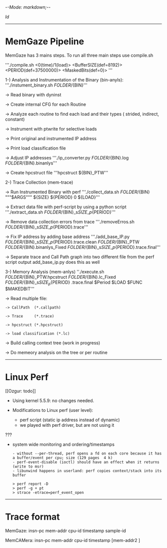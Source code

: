 -*-Mode: markdown;-*-

$Id$

-----------------------------------------------------------------------------
MemGaze Pipeline
=============================================================================

MemGaze has 3 mains steps. To run all three main steps use compile.sh 

'''./compile.sh <FOLDER> <BIN> <ARGS> <0(time)/1(load)> <BufferSIZE(def=8192)> <PERIOD(def=37500000)> <MaskedBits(def=0)> <FUNCTION-NAME if need to focus>'''

1-) Analysis and Instrumentation of the Binary (bin-anyls): 
  '''./instument\_binary.sh ${FOLDER}/${BIN}'''

  -> Read binary with dyninst

  -> Create internal CFG for each Routine

  -> Analyze each routine to find each load and their types ( strided, indirect, constant)

  -> Instrument with ptwrite for selective loads

  -> Print original and instrumented IP address

  -> Print load classification file

  -> Adjust IP addresses
  '''./ip\_converter.py ${FOLDER}/${BIN}.log ${FOLDER}/${BIN}.binanlys'''

  -> Create hpcstruct file
  '''hpcstruct ${BIN}\_PTW'''

2-) Trace Collection (mem-trace)
  
  -> Run Instrumented Binary with perf
  '''./collect\_data.sh ${FOLDER}/${BIN} """$ARGS""" ${SIZE} ${PERIOD} 0 ${LOAD}'''
  
  -> Extract data file with perf-script by using a python script
  '''./extract\_data.sh ${FOLDER}/${BIN}\_s${SIZE}\_p${PERIOD}'''
  
  -> Remove data collection errors from trace
  '''./removeErros.sh ${FOLDER}/${BIN}\_s${SIZE}\_p${PERIOD}.trace'''
  
  -> Fix IP address by adding base address
  '''./add\_base\_IP.py ${FOLDER}/${BIN}\_s${SIZE}\_p${PERIOD}.trace.clean ${FOLDER}/${BIN}\_PTW ${FOLDER}/${BIN}.binanlys\_Fixed ${FOLDER}/${BIN}\_s${SIZE}\_p${PERIOD}.trace.final'''

  -> Separate trace and Call Path graph into two different file from the perf script output
  add\_base\_ip.py does this as well

3-) Memory Analysis (mem-anlys)
''./execute.sh ${FOLDER}/${BIN}_PTW.hpcstruct ${FOLDER}/${BIN}.lc_Fixed ${FOLDER}/${BIN}_s${SIZE}_p${PERIOD}    .trace.final $Period $LOAD $FUNC $MAKEDBIT'''

  -> Read multiple file:

    -> CallPath  (*.callpath)

    -> Trace     (*.trace)

    -> hpcstruct (*.hpcstruct)
    
    -> load classification (*.lc)
  
  -> Build calling context tree (work in progress)
  
  -> Do memeory analysis on the tree  or per routine



-----------------------------------------------------------------------------
Linux Perf
=============================================================================

[[Ozgur: todo]]

- Using kernel 5.5.9: no changes needed.
    
- Modifications to Linux perf (user level):
  - perf script (static ip address instead of dynamic)
  - we played with perf driver, but are not using it


???
- system wide monitoring and ordering/timestamps

    ```
    - without --per-thread, perf opens a fd on each core because it has a buffer/event per cpu; size (129 pages  4 k)
    - perf-event-disable (ioctl) should have an effect when it returns (write to msr)
    - libunwind happens in userland: perf copies context/stack into its buffer

    > perf report -D
    > perf -g + pt
    > strace -etrace=perf_event_open
    ```


-----------------------------------------------------------------------------
Trace format
=============================================================================

MemGaze:   insn-pc mem-addr cpu-id timestamp sample-id

MemCAMera: insn-pc mem-addr cpu-id timestamp [mem-addr2 <cpu-id> <timestamp>]
